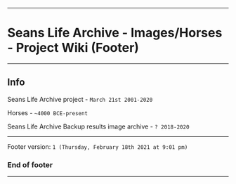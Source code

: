 
***

# Seans Life Archive - Images/Horses - Project Wiki (Footer)

***

## Info

Seans Life Archive project - `March 21st 2001-2020`

Horses - `~4000 BCE-present`

Seans Life Archive Backup results image archive - `? 2018-2020`

***

Footer version: `1 (Thursday, February 18th 2021 at 9:01 pm)`

### End of footer

***
